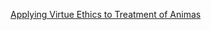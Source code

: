 
[Applying Virtue Ethics to Treatment of Animas](http://www.hackettpublishing.com/pdfs/Hursthouse_Essay.pdf)
